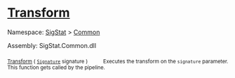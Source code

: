 # [Transform](./ITransformation-100663461.md)

Namespace: [SigStat]() > [Common](./../README.md)

Assembly: SigStat.Common.dll

<sub>[Transform](./ITransformation-100663461.md) ( [`Signature`](./../Signature.md) signature )</sub>&nbsp;&nbsp;&nbsp;&nbsp;&nbsp;&nbsp;&nbsp;&nbsp;&nbsp;<sub>Executes the transform on the `signature` parameter.  This function gets called by the pipeline.</sub>
